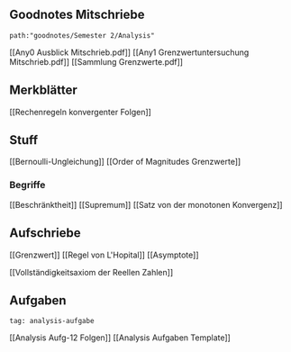 

## Goodnotes Mitschriebe

```expander
path:"goodnotes/Semester 2/Analysis"
```
[[Any0 Ausblick Mitschrieb.pdf]]
[[Any1 Grenzwertuntersuchung Mitschrieb.pdf]]
[[Sammlung Grenzwerte.pdf]]


## Merkblätter
[[Rechenregeln konvergenter Folgen]]



## Stuff
[[Bernoulli-Ungleichung]]
[[Order of Magnitudes Grenzwerte]]


### Begriffe
[[Beschränktheit]]
[[Supremum]]
[[Satz von der monotonen Konvergenz]]



## Aufschriebe
[[Grenzwert]]
[[Regel von L'Hopital]]
[[Asymptote]]

[[Vollständigkeitsaxiom der Reellen Zahlen]]


## Aufgaben
```expander
tag: analysis-aufgabe
```
[[Analysis Aufg-12 Folgen]]
[[Analysis Aufgaben Template]]


